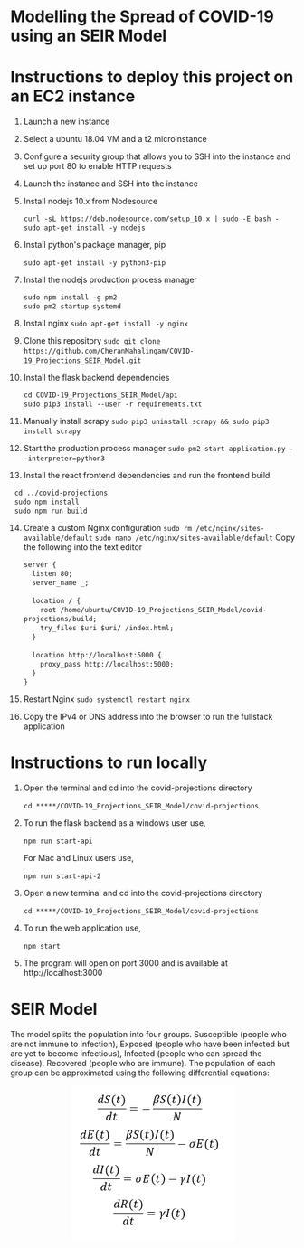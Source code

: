 # Modelling the Spread of COVID-19 using an SEIR Model

# Instructions to deploy this project on an EC2 instance

1. Launch a new instance

2. Select a ubuntu 18.04 VM and a t2 microinstance

3. Configure a security group that allows you to SSH into the instance and set up port 80 to enable HTTP requests

4. Launch the instance and SSH into the instance

5. Install nodejs 10.x from Nodesource
   ```
   curl -sL https://deb.nodesource.com/setup_10.x | sudo -E bash -
   sudo apt-get install -y nodejs
   ```
6. Install python's package manager, pip

   `sudo apt-get install -y python3-pip`
  
7. Install the nodejs production process manager
   ```
   sudo npm install -g pm2
   sudo pm2 startup systemd
   ```
8. Install nginx
   `sudo apt-get install -y nginx`
   
9. Clone this repository
   `sudo git clone https://github.com/CheranMahalingam/COVID-19_Projections_SEIR_Model.git`
   
10. Install the flask backend dependencies
    ```
    cd COVID-19_Projections_SEIR_Model/api
    sudo pip3 install --user -r requirements.txt
    ```
11. Manually install scrapy
    `sudo pip3 uninstall scrapy && sudo pip3 install scrapy`

12. Start the production process manager
    `sudo pm2 start application.py --interpreter=python3`
   
13. Install the react frontend dependencies and run the frontend build
   ```
    cd ../covid-projections
    sudo npm install
    sudo npm run build
   ```
14. Create a custom Nginx configuration
    `sudo rm /etc/nginx/sites-available/default`
    `sudo nano /etc/nginx/sites-available/default`
    Copy the following into the text editor
    ```
    server {
      listen 80;
      server_name _;
      
      location / {
        root /home/ubuntu/COVID-19_Projections_SEIR_Model/covid-projections/build;
        try_files $uri $uri/ /index.html;
      }
      
      location http://localhost:5000 {
        proxy_pass http://localhost:5000;
      }
    }
    ```
15. Restart Nginx
    `sudo systemctl restart nginx`
    
16. Copy the IPv4 or DNS address into the browser to run the fullstack application

# Instructions to run locally

1. Open the terminal and cd into the covid-projections directory

   `cd *****/COVID-19_Projections_SEIR_Model/covid-projections`

2. To run the flask backend as a windows user use,

   `npm run start-api`

   For Mac and Linux users use,

   `npm run start-api-2`

3. Open a new terminal and cd into the covid-projections directory

   `cd *****/COVID-19_Projections_SEIR_Model/covid-projections`

4. To run the web application use,

   `npm start`

5. The program will open on port 3000 and is available at http://localhost:3000

# SEIR Model

The model splits the population into four groups. Susceptible (people who are not immune
to infection), Exposed (people who have been infected but are yet to become infectious),
Infected (people who can spread the disease), Recovered (people who are immune).
The population of each group can be approximated using the following differential
equations:

<p align="center">
  <img src="images/SEIR_differential_equations.png">
</p>
